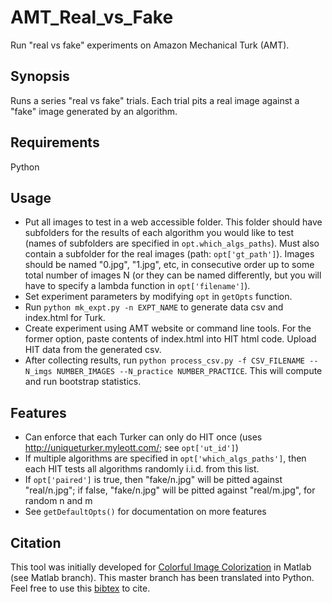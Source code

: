 # AMT_Real_vs_Fake

Run "real vs fake" experiments on Amazon Mechanical Turk (AMT).

## Synopsis
Runs a series "real vs fake" trials. Each trial pits a real image against a "fake" image generated by an algorithm.

## Requirements
Python

## Usage
- Put all images to test in a web accessible folder. This folder should have subfolders for the results of each algorithm you would like to test (names of subfolders are specified in `opt.which_algs_paths`). Must also contain a subfolder for the real images (path: `opt['gt_path']`). Images should be named "0.jpg", "1.jpg", etc, in consecutive order up to some total number of images N (or they can be named differently, but you will have to specify a lambda function in `opt['filename']`).
- Set experiment parameters by modifying `opt` in `getOpts` function.
- Run `python mk_expt.py -n EXPT_NAME` to generate data csv and index.html for Turk.
- Create experiment using AMT website or command line tools. For the former option, paste contents of index.html into HIT html code. Upload HIT data from the generated csv.
- After collecting results, run `python process_csv.py -f CSV_FILENAME --N_imgs NUMBER_IMAGES --N_practice NUMBER_PRACTICE`. This will compute and run bootstrap statistics.

## Features
- Can enforce that each Turker can only do HIT once (uses http://uniqueturker.myleott.com/; see `opt['ut_id']`)
- If multiple algorithms are specified in `opt['which_algs_paths']`, then each HIT tests all algorithms randomly i.i.d. from this list.
- If `opt['paired']` is true, then "fake/n.jpg" will be pitted against "real/n.jpg"; if false, "fake/n.jpg" will be pitted against "real/m.jpg", for random n and m
- See `getDefaultOpts()` for documentation on more features

## Citation

This tool was initially developed for <a href="http://richzhang.github.io/colorization/">Colorful Image Colorization</a> in Matlab (see Matlab branch). This master branch has been translated into Python. Feel free to use this <a href="http://richzhang.github.io/colorization/resources/bibtex_eccv2016_colorization.txt">bibtex</a> to cite.